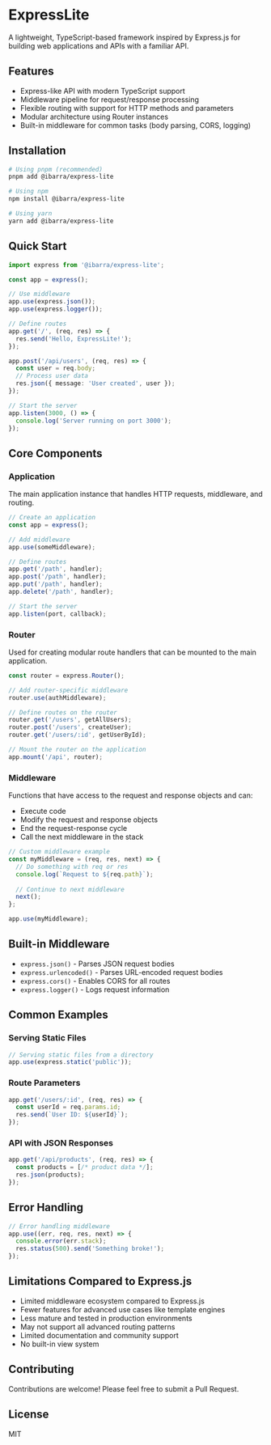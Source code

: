 # ExpressLite

A lightweight, TypeScript-based framework inspired by Express.js for building web applications and APIs with a familiar API.

## Features

- Express-like API with modern TypeScript support
- Middleware pipeline for request/response processing
- Flexible routing with support for HTTP methods and parameters
- Modular architecture using Router instances
- Built-in middleware for common tasks (body parsing, CORS, logging)

## Installation

```bash
# Using pnpm (recommended)
pnpm add @ibarra/express-lite

# Using npm
npm install @ibarra/express-lite

# Using yarn
yarn add @ibarra/express-lite
```

## Quick Start

```typescript
import express from '@ibarra/express-lite';

const app = express();

// Use middleware
app.use(express.json());
app.use(express.logger());

// Define routes
app.get('/', (req, res) => {
  res.send('Hello, ExpressLite!');
});

app.post('/api/users', (req, res) => {
  const user = req.body;
  // Process user data
  res.json({ message: 'User created', user });
});

// Start the server
app.listen(3000, () => {
  console.log('Server running on port 3000');
});
```

## Core Components

### Application

The main application instance that handles HTTP requests, middleware, and routing.

```typescript
// Create an application
const app = express();

// Add middleware
app.use(someMiddleware);

// Define routes
app.get('/path', handler);
app.post('/path', handler);
app.put('/path', handler);
app.delete('/path', handler);

// Start the server
app.listen(port, callback);
```

### Router

Used for creating modular route handlers that can be mounted to the main application.

```typescript
const router = express.Router();

// Add router-specific middleware
router.use(authMiddleware);

// Define routes on the router
router.get('/users', getAllUsers);
router.post('/users', createUser);
router.get('/users/:id', getUserById);

// Mount the router on the application
app.mount('/api', router);
```

### Middleware

Functions that have access to the request and response objects and can:
- Execute code
- Modify the request and response objects
- End the request-response cycle
- Call the next middleware in the stack

```typescript
// Custom middleware example
const myMiddleware = (req, res, next) => {
  // Do something with req or res
  console.log(`Request to ${req.path}`);
  
  // Continue to next middleware
  next();
};

app.use(myMiddleware);
```

## Built-in Middleware

- `express.json()` - Parses JSON request bodies
- `express.urlencoded()` - Parses URL-encoded request bodies
- `express.cors()` - Enables CORS for all routes
- `express.logger()` - Logs request information

## Common Examples

### Serving Static Files

```typescript
// Serving static files from a directory
app.use(express.static('public'));
```

### Route Parameters

```typescript
app.get('/users/:id', (req, res) => {
  const userId = req.params.id;
  res.send(`User ID: ${userId}`);
});
```

### API with JSON Responses

```typescript
app.get('/api/products', (req, res) => {
  const products = [/* product data */];
  res.json(products);
});
```

## Error Handling

```typescript
// Error handling middleware
app.use((err, req, res, next) => {
  console.error(err.stack);
  res.status(500).send('Something broke!');
});
```

## Limitations Compared to Express.js

- Limited middleware ecosystem compared to Express.js
- Fewer features for advanced use cases like template engines
- Less mature and tested in production environments
- May not support all advanced routing patterns
- Limited documentation and community support
- No built-in view system

## Contributing

Contributions are welcome! Please feel free to submit a Pull Request.

## License

MIT

